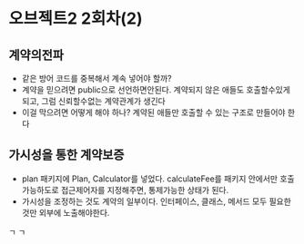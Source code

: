 # 오브젝트2 2회차(2)
## 계약의전파
- 같은 방어 코드를 중복해서 계속 넣어야 할까?
- 계약을 믿으려면 public으로 선언하면안된다. 계약되지 않은 애들도 호출할수있게되고, 그럼 신뢰할수없는 계약관계가 생긴다
- 이걸 막으려면 어떻게 해야 하나? 계약된 애들만 호출할 수 있는 구조로 만들어야 한다

## 가시성을 통한 계약보증
- plan 패키지에 Plan, Calculator를 넣었다. calculateFee를 패키지 안에서만 호출 가능하도로 접근제어자를 지정해주면, 통제가능한 상태가 된다.
- 가시성을 조정하는 것도 계약의 일부이다. 인터페이스, 클래스, 메서드 모두 필요한 것만 외부에 노출해야한다.

ㄱ
ㄱ
